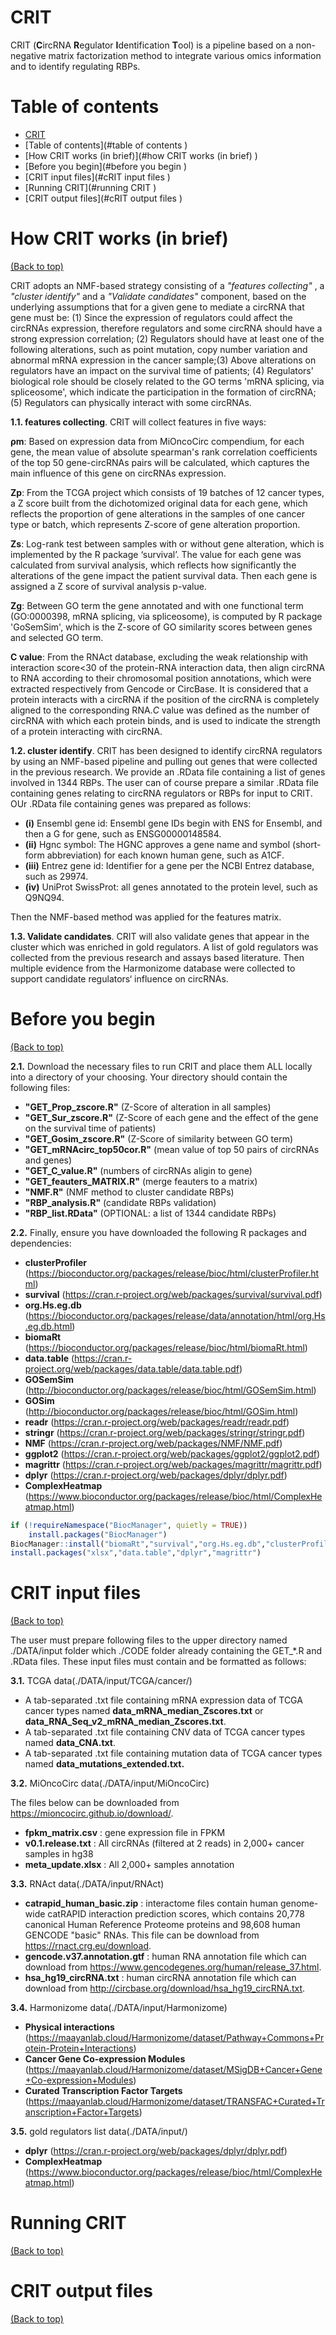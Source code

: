 # CRIT

CRIT (**C**ircRNA **R**egulator **I**dentification **T**ool) is a pipeline based on a non-negative matrix factorization method to integrate various omics information and to identify regulating RBPs. 

# Table of contents


- [CRIT](#CRIT)
- [Table of contents](#table of contents )
- [How CRIT works (in brief)](#how CRIT works (in brief) )
- [Before you begin](#before you begin )
- [CRIT input files](#cRIT input files )
- [Running CRIT](#running CRIT )
- [CRIT output files](#cRIT output files )

# How CRIT works (in brief)

[(Back to top)](#table-of-contents)

CRIT adopts an NMF-based strategy consisting of a *"features collecting"* , a *"cluster identify"* and a *"Validate candidates"* component, based on the underlying assumptions that for a given gene to mediate a circRNA that gene must be: (1) Since the expression of regulators could affect the circRNAs expression, therefore regulators and some circRNA should have a strong expression correlation; (2) Regulators should have at least one of the following alterations, such as point mutation, copy number variation and abnormal mRNA expression in the cancer sample;(3) Above alterations on regulators have an impact on the survival time of patients; (4) Regulators' biological role should be closely related to the GO terms 'mRNA splicing, via spliceosome', which indicate the participation in the formation of circRNA; (5) Regulators can physically interact with some circRNAs.

**1.1. features collecting**. CRIT will collect features in five ways:

**ρm**: Based on expression data from MiOncoCirc compendium, for each gene, the mean value of absolute spearman's rank correlation coefficients of the top 50 gene-circRNAs pairs will be calculated, which captures the main influence of this gene on circRNAs expression.

**Zp**: From the TCGA project which consists of 19 batches of 12 cancer types, a Z score built from the dichotomized original data for each gene, which reflects the proportion of gene alterations in the samples of one cancer type or batch, which represents Z-score of gene alteration proportion.

**Zs**: Log-rank test between samples with or without gene alteration, which is implemented by the R package ‘survival’. The value for each gene was calculated from survival analysis, which reflects how significantly the alterations of the gene impact the patient survival data. Then each gene is assigned a Z score of survival analysis p-value.

**Zg**: Between GO term the gene annotated and with one functional term (GO:0000398, mRNA splicing, via spliceosome), is computed by R package 'GoSemSim', which is the Z-score of GO similarity scores between genes and selected GO term. 

**C value**: From the RNAct database, excluding the weak relationship with interaction score<30 of the protein-RNA interaction data, then align circRNA to RNA according to their chromosomal position annotations, which were extracted respectively from Gencode or CircBase. It is considered that a protein interacts with a circRNA if the position of the circRNA is completely aligned to the corresponding RNA.*C* value was defined as the number of circRNA with which each protein binds, and is used to indicate the strength of a protein interacting with circRNA. 

**1.2. cluster identify**. CRIT has been designed to identify circRNA regulators by using an NMF-based pipeline and pulling out genes that were collected in the previous research. We provide an .RData file containing a list of genes involved in 1344 RBPs. The user can of course prepare a similar .RData file containing genes relating to circRNA regulators or RBPs for input to CRIT.  OUr .RData file containing genes was prepared as follows:

- **(i)** Ensembl gene id: Ensembl gene IDs begin with ENS for Ensembl, and then a G for gene, such as ENSG00000148584.
- **(ii)** Hgnc symbol: The HGNC approves a gene name and symbol (short-form abbreviation) for each known human gene, such as A1CF.
- **(iii)** Entrez gene id: Identifier for a gene per the NCBI Entrez database, such as 29974.
- **(iv)** UniProt SwissProt: all genes annotated to the protein level, such as Q9NQ94.

Then the NMF-based method was applied for the features matrix.

**1.3. Validate candidates**. CRIT will also validate genes that appear in the cluster which was enriched in gold regulators. 
A list of gold regulators was collected from the previous research and assays based literature. Then multiple evidence from the Harmonizome database were collected to support candidate regulators‘ influence on circRNAs.

# Before you begin

[(Back to top)](#table-of-contents)

**2.1.** Download the necessary files to run CRIT and place them ALL locally into a directory of your choosing.   Your directory should contain the following files:

- **"GET_Prop_zscore.R"** (Z-Score of alteration in all samples)
- **"GET_Sur_zscore.R"** (Z-Score of each gene and the effect of the gene on the survival time of patients)
- **"GET_Gosim_zscore.R"** (Z-Score of similarity between GO term)
- **"GET_mRNAcirc_top50cor.R"** (mean value of top 50 pairs of circRNAs and genes)
- **"GET_C_value.R"** (numbers of circRNAs aligin to gene)
- **"GET_feauters_MATRIX.R"** (merge feauters to a matrix)
- **"NMF.R"** (NMF method to cluster candidate RBPs)
- **"RBP_analysis.R"** (candidate RBPs validation)
- **"RBP_list.RData"** (OPTIONAL: a list of 1344 candidate RBPs)

**2.2.** Finally, ensure you have downloaded the following R packages and dependencies:

- **clusterProfiler** (https://bioconductor.org/packages/release/bioc/html/clusterProfiler.html)
- **survival** (https://cran.r-project.org/web/packages/survival/survival.pdf)
- **org.Hs.eg.db** (https://bioconductor.org/packages/release/data/annotation/html/org.Hs.eg.db.html)
- **biomaRt** (https://bioconductor.org/packages/release/bioc/html/biomaRt.html)
- **data.table** (https://cran.r-project.org/web/packages/data.table/data.table.pdf)
- **GOSemSim** (http://bioconductor.org/packages/release/bioc/html/GOSemSim.html)
- **GOSim** (http://bioconductor.org/packages/release/bioc/html/GOSim.html)
- **readr** (https://cran.r-project.org/web/packages/readr/readr.pdf)
- **stringr** (https://cran.r-project.org/web/packages/stringr/stringr.pdf)
- **NMF** (https://cran.r-project.org/web/packages/NMF/NMF.pdf)
- **ggplot2** (https://cran.r-project.org/web/packages/ggplot2/ggplot2.pdf)
- **magrittr** (https://cran.r-project.org/web/packages/magrittr/magrittr.pdf)
- **dplyr** (https://cran.r-project.org/web/packages/dplyr/dplyr.pdf)
- **ComplexHeatmap** (https://www.bioconductor.org/packages/release/bioc/html/ComplexHeatmap.html)

```R
if (!requireNamespace("BiocManager", quietly = TRUE))
    install.packages("BiocManager")
BiocManager::install("biomaRt","survival","org.Hs.eg.db","clusterProfiler","GOSemSim","GOSim","readr","stringr","NMF","ggplot2","ComplexHeatmap")
install.packages("xlsx","data.table","dplyr","magrittr")
```

# CRIT input files

[(Back to top)](#table-of-contents)

The user must prepare following files to the upper directory named ./DATA/input folder which ./CODE folder already containing the GET_*.R and .RData files.  These input files must contain and be formatted as follows:

**3.1.** TCGA data(./DATA/input/TCGA/cancer/)

-  A tab-separated .txt file containing mRNA expression data of TCGA cancer types named **data_mRNA_median_Zscores.txt** or **data_RNA_Seq_v2_mRNA_median_Zscores.txt**.
-  A tab-separated .txt file containing CNV data of TCGA cancer types named **data_CNA.txt**.
-  A tab-separated .txt file containing mutation data of TCGA cancer types named **data_mutations_extended.txt.**

**3.2.** MiOncoCirc data(./DATA/input/MiOncoCirc)

The files below can be downloaded from https://mioncocirc.github.io/download/.

- **fpkm_matrix.csv** : gene expression file in FPKM 
- **v0.1.release.txt** : All circRNAs (filtered at 2 reads) in 2,000+ cancer samples in hg38
- **meta_update.xlsx** : All 2,000+ samples annotation

**3.3.** RNAct data(./DATA/input/RNAct)

- **catrapid_human_basic.zip** : interactome files contain human genome-wide catRAPID interaction prediction scores, which contains 20,778 canonical Human Reference Proteome proteins and 98,608 human GENCODE "basic" RNAs. This file can be download from https://rnact.crg.eu/download.
- **gencode.v37.annotation.gtf** : human RNA annotation file which can download from https://www.gencodegenes.org/human/release_37.html.
- **hsa_hg19_circRNA.txt** : human circRNA annotation file which can download from http://circbase.org/download/hsa_hg19_circRNA.txt.

**3.4.** Harmonizome data(./DATA/input/Harmonizome)

- **Physical interactions** (https://maayanlab.cloud/Harmonizome/dataset/Pathway+Commons+Protein-Protein+Interactions)
- **Cancer Gene Co-expression Modules** (https://maayanlab.cloud/Harmonizome/dataset/MSigDB+Cancer+Gene+Co-expression+Modules)
- **Curated Transcription Factor Targets** (https://maayanlab.cloud/Harmonizome/dataset/TRANSFAC+Curated+Transcription+Factor+Targets)

**3.5.** gold regulators list data(./DATA/input/)

- **dplyr** (https://cran.r-project.org/web/packages/dplyr/dplyr.pdf)
- **ComplexHeatmap** (https://www.bioconductor.org/packages/release/bioc/html/ComplexHeatmap.html)



# Running CRIT

[(Back to top)](#table-of-contents)

# CRIT output files

[(Back to top)](#table-of-contents)

